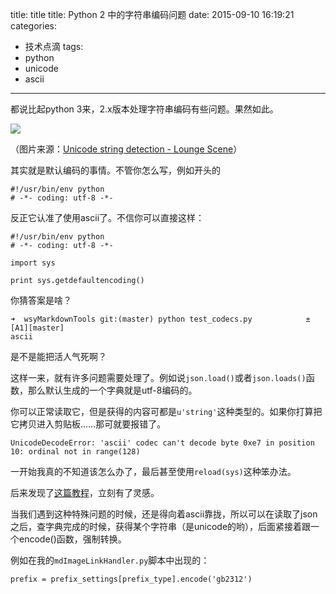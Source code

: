 

title: title
title: Python 2 中的字符串编码问题
date: 2015-09-10 16:19:21
categories:
- 技术点滴
tags: 
- python
- unicode
- ascii
	 
---


都说比起python 3来，2.x版本处理字符串编码有些问题。果然如此。

![](http://7mnmvp.com1.z0.glb.clouddn.com/andysinger_scrabbletiles.png)

（图片来源：[Unicode string detection - Lounge Scene](http://blog.thoward37.me/articles/unicode-string-detection/)）

其实就是默认编码的事情。不管你怎么写，例如开头的

	#!/usr/bin/env python
	# -*- coding: utf-8 -*-  
	

反正它认准了使用ascii了。不信你可以直接这样：

	#!/usr/bin/env python
	# -*- coding: utf-8 -*-  
	
	import sys
	
	print sys.getdefaultencoding()

你猜答案是啥？

	➜  wsyMarkdownTools git:(master) python test_codecs.py            ±[A1][master]
	ascii
	

是不是能把活人气死啊？

这样一来，就有许多问题需要处理了。例如说`json.load()`或者`json.loads()`函数，那么默认生成的一个字典就是utf-8编码的。

你可以正常读取它，但是获得的内容可都是`u'string'`这种类型的。如果你打算把它拷贝进入剪贴板……那可就要报错了。

	UnicodeDecodeError: 'ascii' codec can't decode byte 0xe7 in position 10: ordinal not in range(128)

一开始我真的不知道该怎么办了，最后甚至使用`reload(sys)`这种笨办法。

后来发现了[这篇教程](http://www.jb51.net/article/17560.htm)，立刻有了灵感。

当我们遇到这种特殊问题的时候，还是得向着ascii靠拢，所以可以在读取了json之后，查字典完成的时候，获得某个字符串（是unicode的哟），后面紧接着跟一个encode()函数，强制转换。

例如在我的`mdImageLinkHandler.py`脚本中出现的：

	prefix = prefix_settings[prefix_type].encode('gb2312')

